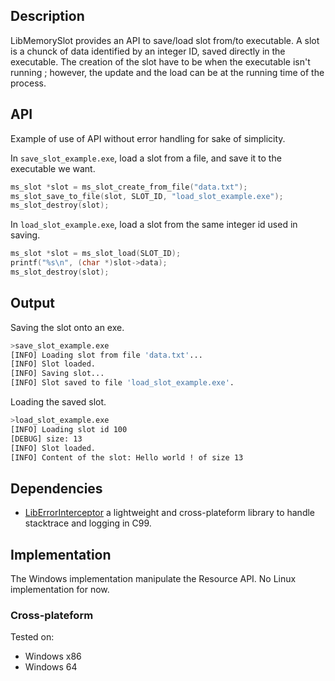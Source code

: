 ## Description

LibMemorySlot provides an API to save/load slot from/to executable. A slot is a chunck of data identified by an integer ID, saved directly in the executable. The creation of the slot have to be when the executable isn't running ; however, the update and the load can be at the running time of the process.

## API

Example of use of API without error handling for sake of simplicity.

In `save_slot_example.exe`, load a slot from a file, and save it to the executable we want.
```c
ms_slot *slot = ms_slot_create_from_file("data.txt");
ms_slot_save_to_file(slot, SLOT_ID, "load_slot_example.exe");
ms_slot_destroy(slot);
```

In `load_slot_example.exe`, load a slot from the same integer id used in saving.
```c
ms_slot *slot = ms_slot_load(SLOT_ID);
printf("%s\n", (char *)slot->data);
ms_slot_destroy(slot);
```

## Output

Saving the slot onto an exe.
```bash
>save_slot_example.exe
[INFO] Loading slot from file 'data.txt'...
[INFO] Slot loaded.
[INFO] Saving slot...
[INFO] Slot saved to file 'load_slot_example.exe'.
```

Loading the saved slot.
```bash
>load_slot_example.exe
[INFO] Loading slot id 100
[DEBUG] size: 13
[INFO] Slot loaded.
[INFO] Content of the slot: Hello world ! of size 13
```

## Dependencies

* [LibErrorInterceptor](https://github.com/swasun/LibErrorInterceptor) a lightweight and cross-plateform library to handle stacktrace and logging in C99.

## Implementation

The Windows implementation manipulate the Resource API. No Linux implementation for now.

### Cross-plateform

Tested on:
* Windows x86
* Windows 64